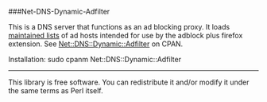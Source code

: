 ###Net-DNS-Dynamic-Adfilter

This is a DNS server that functions as an ad blocking proxy. It loads [maintained lists](http://adblockplus.org/en/subscriptions) of ad hosts intended for use by the
adblock plus firefox extension. See [Net::DNS::Dynamic::Adfilter](http://search.cpan.org/~dwatson/Net-DNS-Dynamic-Adfilter/) on CPAN.

Installation: sudo cpanm Net::DNS::Dynamic::Adfilter
***
This library is free software. You can redistribute it and/or modify it under the same terms as Perl itself.
